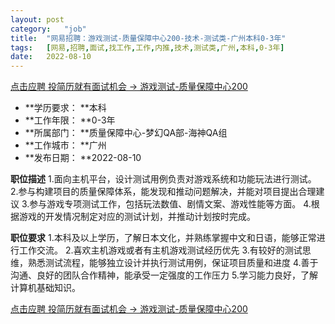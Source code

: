 ```yaml
---
layout:	post
category:	"job"
title:	"网易招聘：游戏测试-质量保障中心200-技术-测试类-广州本科0-3年"
tags:	[网易,招聘,面试,找工作,工作,内推,技术,测试类,广州,本科,0-3年]
date:	2022-08-10
---
```


[点击应聘 投简历就有面试机会 -> 游戏测试-质量保障中心200](http://mobile.bole.netease.com/bole/boleDetail?id=42243&employeeId=346f03c3cda5f04c&key=all)



- **学历要求： **本科
- **工作年限： **0-3年
- **所属部门： **质量保障中心-梦幻QA部-海神QA组
- **工作城市： **广州
- **发布日期： **2022-08-10



**职位描述**
1.面向主机平台，设计测试用例负责对游戏系统和功能玩法进行测试。
2.参与构建项目的质量保障体系，能发现和推动问题解决，并能对项目提出合理建议
3.参与游戏专项测试工作，包括玩法数值、剧情文案、游戏性能等方面。 
4.根据游戏的开发情况制定对应的测试计划，并推动计划按时完成。



**职位要求**
1.本科及以上学历，了解日本文化，并熟练掌握中文和日语，能够正常进行工作交流。
2.喜欢主机游戏或者有主机游戏测试经历优先
3.有较好的测试思维，熟悉测试流程，能够独立设计并执行测试用例，保证项目质量和进度 
4.善于沟通、良好的团队合作精神，能承受一定强度的工作压力 
5.学习能力良好，了解计算机基础知识。



[点击应聘 投简历就有面试机会 -> 游戏测试-质量保障中心200](http://mobile.bole.netease.com/bole/boleDetail?id=42243&employeeId=346f03c3cda5f04c&key=all)